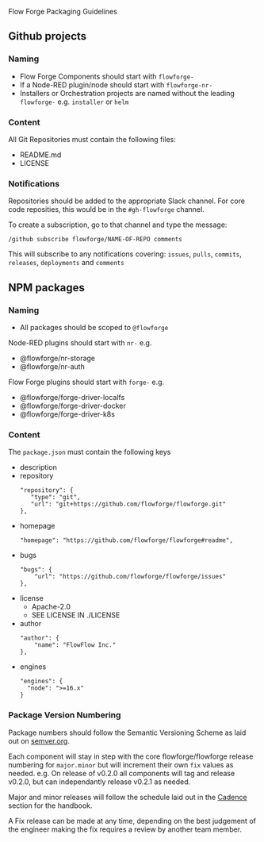 Flow Forge Packaging Guidelines

## Github projects 

### Naming

- Flow Forge Components should start with `flowforge-`
- If a Node-RED plugin/node should start with `flowforge-nr-`
- Installers or Orchestration projects are named without the leading `flowforge-` e.g. `installer` or `helm`

### Content

All Git Repositories must contain the following files:

 - README.md
 - LICENSE

### Notifications

Repositories should be added to the appropriate Slack channel. For core code reposities,
this would be in the `#gh-flowforge` channel.

To create a subscription, go to that channel and type the message:

```
/github subscribe flowforge/NAME-OF-REPO comments
```

This will subscribe to any notifications covering: `issues`, `pulls`, `commits`, `releases`, `deployments` and `comments`

## NPM packages

### Naming

- All packages should be scoped to `@flowforge`

Node-RED plugins should start with `nr-` e.g. 
 - @flowforge/nr-storage
 - @flowforge/nr-auth

Flow Forge plugins should start with `forge-` e.g.

 - @flowforge/forge-driver-localfs
 - @flowforge/forge-driver-docker
 - @flowforge/forge-driver-k8s

### Content

The `package.json` must contain the following keys

 - description
 - repository
     ```
     "repository": {
        "type": "git",
        "url": "git+https://github.com/flowforge/flowforge.git"
    },
    ```
 - homepage
    ```
    "homepage": "https://github.com/flowforge/flowforge#readme",
    ```
 - bugs
    ```
    "bugs": {
        "url": "https://github.com/flowforge/flowforge/issues"
    },
    ```
 - license
   - Apache-2.0
   - SEE LICENSE IN ./LICENSE
 - author
    ```
    "author": {
        "name": "FlowFlow Inc."
    },
    ```
 - engines
    ```
    "engines": {
      "node": ">=16.x"
    }
    ```
 
### Package Version Numbering

Package numbers should follow the Semantic Versioning Scheme as laid out on [semver.org](https://semver.org/).

Each component will stay in step with the core flowforge/flowforge release numbering for `major.minor` but will increment their own `fix` values as needed. e.g. On release of v0.2.0 all components will tag and release v0.2.0, but can independantly release v0.2.1 as needed.

Major and minor releases will follow the schedule laid out in the [Cadence](index.md#cadence) section for the handbook.

A Fix release can be made at any time, depending on the best judgement of the engineer making the fix requires a review by another team member.